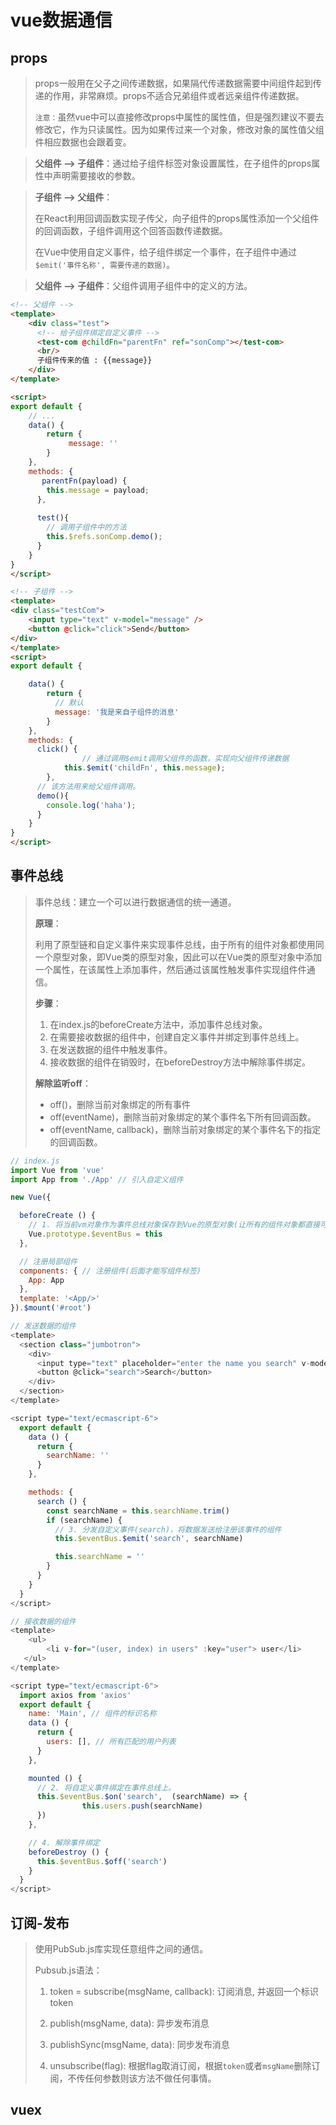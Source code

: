 # vue数据通信

## props

> props一般用在父子之间传递数据，如果隔代传递数据需要中间组件起到传递的作用，非常麻烦。props不适合兄弟组件或者远亲组件传递数据。
>
> `注意：`虽然vue中可以直接修改props中属性的属性值，但是强烈建议不要去修改它，作为只读属性。因为如果传过来一个对象，修改对象的属性值父组件相应数据也会跟着变。

> **父组件 --> 子组件**：通过给子组件标签对象设置属性，在子组件的props属性中声明需要接收的参数。

> **子组件 --> 父组件**：
>
> 在React利用回调函数实现子传父，向子组件的props属性添加一个父组件的回调函数，子组件调用这个回答函数传递数据。
>
> 在Vue中使用自定义事件，给子组件绑定一个事件，在子组件中通过`$emit('事件名称', 需要传递的数据)`。

> **父组件 --> 子组件**：父组件调用子组件中的定义的方法。

```html
<!-- 父组件 -->
<template>
    <div class="test">
      <!-- 给子组件绑定自定义事件 -->
      <test-com @childFn="parentFn" ref="sonComp"></test-com>
      <br/> 
      子组件传来的值 : {{message}}
    </div>
</template>

<script>
export default {
    // ...
    data() {
        return {
             message: ''
        }
    },
    methods: {
       parentFn(payload) {
        this.message = payload;
      },
      
      test(){
        // 调用子组件中的方法
        this.$refs.sonComp.demo();
      }
    }
}
</script>
```

```html
<!-- 子组件 -->
<template> 
<div class="testCom">
    <input type="text" v-model="message" />
    <button @click="click">Send</button>
</div>
</template>
<script>
export default {

    data() {
        return {
          // 默认
          message: '我是来自子组件的消息'
        }
    },
    methods: {
      click() {
        		// 通过调用$emit调用父组件的函数，实现向父组件传递数据
            this.$emit('childFn', this.message);
        },
      // 该方法用来给父组件调用。
      demo(){
        console.log('haha');
      }
    }    
}
</script>
```


## 事件总线

> 事件总线：建立一个可以进行数据通信的统一通道。
>
> **原理**：
>
> ​		利用了原型链和自定义事件来实现事件总线，由于所有的组件对象都使用同一个原型对象，即Vue类的原型对象，因此可以在Vue类的原型对象中添加一个属性，在该属性上添加事件，然后通过该属性触发事件实现组件件通信。
>
> **步骤**：
>
> 1. 在index.js的beforeCreate方法中，添加事件总线对象。
> 2. 在需要接收数据的组件中，创建自定义事件并绑定到事件总线上。
> 3. 在发送数据的组件中触发事件。
> 4. 接收数据的组件在销毁时，在beforeDestroy方法中解除事件绑定。
>
> **解除监听off**：
>
> * off()，删除当前对象绑定的所有事件
> * off(eventName)，删除当前对象绑定的某个事件名下所有回调函数。
> * off(eventName, callback)，删除当前对象绑定的某个事件名下的指定的回调函数。

```javascript
// index.js
import Vue from 'vue'
import App from './App' // 引入自定义组件

new Vue({

  beforeCreate () {
    // 1. 将当前vm对象作为事件总线对象保存到Vue的原型对象(让所有的组件对象都直接可见)
    Vue.prototype.$eventBus = this
  },

  // 注册局部组件
  components: { // 注册组件(后面才能写组件标签)
    App: App
  },
  template: '<App/>'
}).$mount('#root')
```

```javascript
// 发送数据的组件
<template>
  <section class="jumbotron">
    <div>
      <input type="text" placeholder="enter the name you search" v-model="searchName"/>
      <button @click="search">Search</button>
    </div>
  </section>
</template>

<script type="text/ecmascript-6">
  export default {
    data () {
      return {
        searchName: ''
      }
    },

    methods: {
      search () {
        const searchName = this.searchName.trim()
        if (searchName) {
          // 3. 分发自定义事件(search)，将数据发送给注册该事件的组件
          this.$eventBus.$emit('search', searchName)

          this.searchName = ''
        }
      }
    }
  }
</script>
```

```javascript
// 接收数据的组件
<template>
	<ul>
     	<li v-for="(user, index) in users" :key="user"> user</li>
   </ul>
</template>

<script type="text/ecmascript-6">
  import axios from 'axios'
  export default {
    name: 'Main', // 组件的标识名称 
    data () {
      return {
        users: [], // 所有匹配的用户列表
      }
    },

    mounted () {
      // 2. 将自定义事件绑定在事件总线上。
      this.$eventBus.$on('search',  (searchName) => {
     			this.users.push(searchName)
      })
    },

    // 4. 解除事件绑定
    beforeDestroy () {
      this.$eventBus.$off('search')
    }
  }
</script>
```



## 订阅-发布

> 使用PubSub.js库实现任意组件之间的通信。
>
> Pubsub.js语法：
>
> 1. token =  subscribe(msgName, callback): 订阅消息, 并返回一个标识token
>
> 2. publish(msgName, data): 异步发布消息
>
> 3. publishSync(msgName, data): 同步发布消息
>
> 4. unsubscribe(flag): 根据flag取消订阅，根据`token`或者`msgName`删除订阅，不传任何参数则该方法不做任何事情。

## vuex





